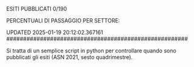 ESITI PUBBLICATI 0/190 

PERCENTUALI DI PASSAGGIO PER SETTORE:

UPDATED 2025-01-19 20:12:02.367161
###################################################### 

Si tratta di un semplice script in python per controllare quando sono pubblicati gli esiti (ASN 2021, sesto quadrimestre).

